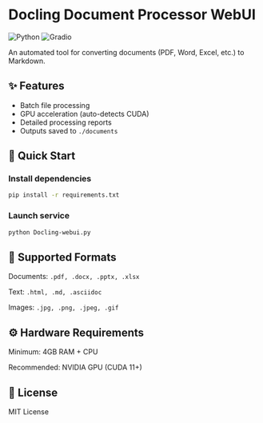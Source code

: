 
# Docling Document Processor WebUI

![Python](https://img.shields.io/badge/Python-3.8%2B-blue)
![Gradio](https://img.shields.io/badge/Gradio-3.x-orange)

An automated tool for converting documents (PDF, Word, Excel, etc.) to Markdown.

## ✨ Features
- Batch file processing
- GPU acceleration (auto-detects CUDA)
- Detailed processing reports
- Outputs saved to `./documents`

## 🚀 Quick Start

### Install dependencies
```bash
pip install -r requirements.txt
```
### Launch service
```bash
python Docling-webui.py
```
## 📂 Supported Formats
Documents: `.pdf, .docx, .pptx, .xlsx`

Text: `.html, .md, .asciidoc`

Images: `.jpg, .png, .jpeg, .gif`

## ⚙️ Hardware Requirements
Minimum: 4GB RAM + CPU

Recommended: NVIDIA GPU (CUDA 11+)

## 📜 License
MIT License
